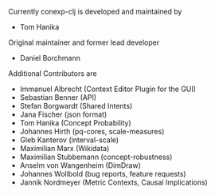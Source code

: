 Currently conexp-clj is developed and maintained by

* Tom Hanika 

Original maintainer and former lead developer

* Daniel Borchmann

Additional Contributors are

* Immanuel Albrecht     (Context Editor Plugin for the GUI)
* Sebastian Benner      (API)
* Stefan Borgwardt      (Shared Intents)
* Jana Fischer          (json format)
* Tom Hanika            (Concept Probability)
* Johannes Hirth        (pq-cores, scale-measures)
* Gleb Kanterov         (interval-scale)
* Maximilian Marx       (Wikidata)
* Maximilian Stubbemann (concept-robustness)
* Anselm von Wangenheim (DimDraw)
* Johannes Wollbold     (bug reports, feature requests)
* Jannik Nordmeyer	(Metric Contexts, Causal Implications)
